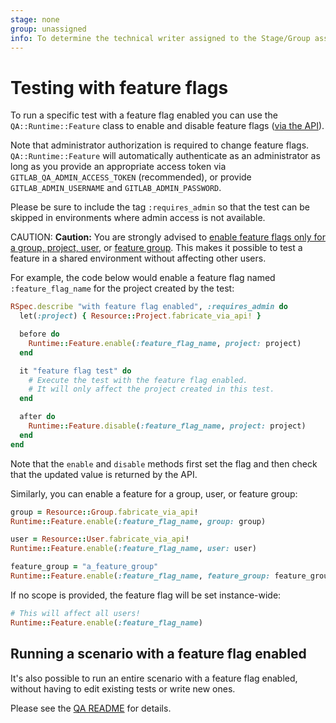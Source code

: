 ```yaml
---
stage: none
group: unassigned
info: To determine the technical writer assigned to the Stage/Group associated with this page, see https://about.gitlab.com/handbook/engineering/ux/technical-writing/#designated-technical-writers
---
```


# Testing with feature flags

To run a specific test with a feature flag enabled you can use the `QA::Runtime::Feature` class to
enable and disable feature flags ([via the API](../../../api/features.md)).

Note that administrator authorization is required to change feature flags. `QA::Runtime::Feature`
will automatically authenticate as an administrator as long as you provide an appropriate access
token via `GITLAB_QA_ADMIN_ACCESS_TOKEN` (recommended), or provide `GITLAB_ADMIN_USERNAME`
and `GITLAB_ADMIN_PASSWORD`.

Please be sure to include the tag `:requires_admin` so that the test can be skipped in environments
where admin access is not available.

CAUTION: **Caution:**
You are strongly advised to [enable feature flags only for a group, project, user](../../feature_flags/development.md#feature-actors),
or [feature group](../../feature_flags/development.md#feature-groups). This makes it possible to
test a feature in a shared environment without affecting other users.

For example, the code below would enable a feature flag named `:feature_flag_name` for the project
created by the test:

```ruby
RSpec.describe "with feature flag enabled", :requires_admin do
  let(:project) { Resource::Project.fabricate_via_api! }

  before do
    Runtime::Feature.enable(:feature_flag_name, project: project)
  end

  it "feature flag test" do
    # Execute the test with the feature flag enabled.
    # It will only affect the project created in this test.
  end

  after do
    Runtime::Feature.disable(:feature_flag_name, project: project)
  end
end
```

Note that the `enable` and `disable` methods first set the flag and then check that the updated
value is returned by the API.

Similarly, you can enable a feature for a group, user, or feature group:

```ruby
group = Resource::Group.fabricate_via_api!
Runtime::Feature.enable(:feature_flag_name, group: group)

user = Resource::User.fabricate_via_api!
Runtime::Feature.enable(:feature_flag_name, user: user)

feature_group = "a_feature_group"
Runtime::Feature.enable(:feature_flag_name, feature_group: feature_group)
```

If no scope is provided, the feature flag will be set instance-wide:

```ruby
# This will affect all users!
Runtime::Feature.enable(:feature_flag_name)
```

## Running a scenario with a feature flag enabled

It's also possible to run an entire scenario with a feature flag enabled, without having to edit
existing tests or write new ones.

Please see the [QA README](https://gitlab.com/gitlab-org/gitlab/tree/master/qa#running-tests-with-a-feature-flag-enabled)
for details.
